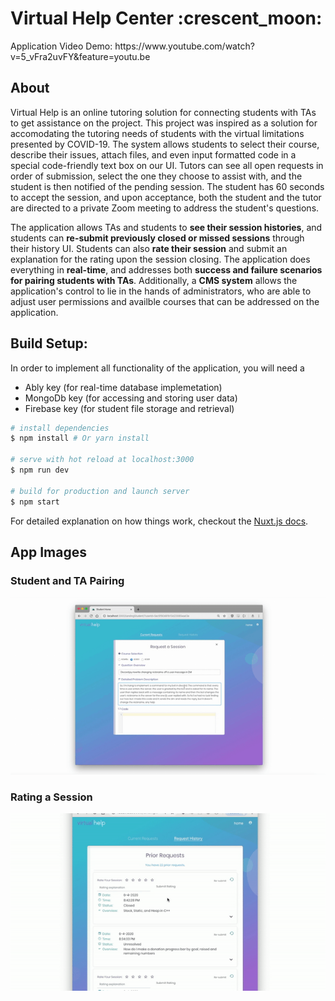 <h1>Virtual Help Center :crescent_moon:</h1>
Application Video Demo: https://www.youtube.com/watch?v=5_vFra2uvFY&feature=youtu.be

<h2>About</h2>
Virtual Help is an online tutoring solution for connecting students with TAs to get assistance on the project. This project was inspired as a solution for accomodating the tutoring needs of students with the virtual limitations presented by COVID-19. The system allows students to select their course, describe their issues, attach files, and even input formatted code in a special code-friendly text box on our UI. Tutors can see all open requests in order of submission, select the one they choose to assist with, and the student is then notified of the pending session. The student has 60 seconds to accept the session, and upon acceptance, both the student and the tutor are directed to a private Zoom meeting to address the student's questions. 


The application allows TAs and students to <strong>see their session histories</strong>, and students can <strong>re-submit previously closed or missed sessions</strong> through their history UI. Students can also <strong>rate their session</strong> and submit an explanation for the rating upon the session closing. The application does everything in <strong>real-time</strong>, and addresses both <strong>success and failure scenarios for pairing students with TAs</strong>. Additionally, a <strong>CMS system</strong> allows the application's control to lie in the hands of administrators, who are able to adjust user permissions and availble courses that can be addressed on the application.


<h2>Build Setup:</h2>
In order to implement all functionality of the application, you will need a 
<ul>
  <li>Ably key (for real-time database implemetation)</li>
  <li>MongoDb key (for accessing and storing user data)</li>
  <li>Firebase key (for student file storage and retrieval)</li>
</ul>

``` bash
# install dependencies
$ npm install # Or yarn install

# serve with hot reload at localhost:3000
$ npm run dev

# build for production and launch server
$ npm start
```
For detailed explanation on how things work, checkout the [Nuxt.js docs](https://github.com/nuxt/nuxt.js).


<h2>App Images</h2>
<h3>Student and TA Pairing</h3>
<img src="/screenshots/virtualHelp1.gif">

<h3>Rating a Session </h3>
<img src="/screenshots/virtualHelp2.gif">
